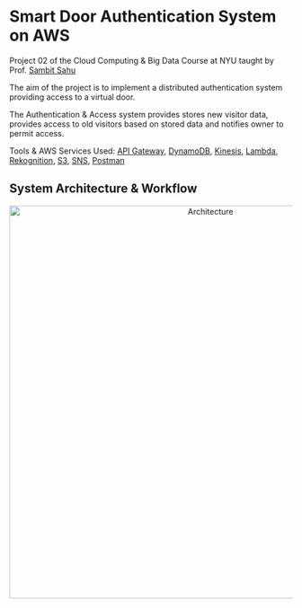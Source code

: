 # Smart Door Authentication System on AWS

Project 02 of the Cloud Computing & Big Data Course at NYU taught by Prof. [Sambit Sahu](https://engineering.nyu.edu/sambit-sahu) 

The aim of the project is to implement a distributed authentication system providing access to a virtual door. 

The Authentication & Access system provides stores new visitor data, provides access to old visitors based on stored data and notifies owner to permit access.

Tools & AWS Services Used: [API Gateway](https://aws.amazon.com/api-gateway/), [DynamoDB](https://aws.amazon.com/dynamodb/), [Kinesis](https://aws.amazon.com/kinesis/), [Lambda](https://aws.amazon.com/lambda/), [Rekognition](https://aws.amazon.com/rekognition/), [S3](https://aws.amazon.com/s3/), [SNS](https://aws.amazon.com/sns/), [Postman](https://www.postman.com/)  


## System Architecture & Workflow

<p align="center">
  <img src="https://github.com/Dhuldhoyavarun/smart_door_authentication_system/blob/main/Lambda_functions/Architecture.PNG" width='700' title="Architecture">
</p>
